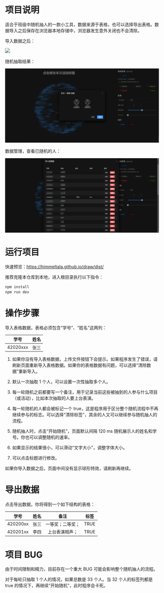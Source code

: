 # 项目说明

适合于班级中随机抽人的一款小工具，数据来源于表格，也可以选择导出表格。数据导入之后保存在浏览器本地存储中，浏览器发生意外关闭也不会清除。

导入数据之后：

![](./docs/20230129165544.png)

随机抽取结果：

![](./docs/20230129170101.png)

数据管理，查看已随机的人：

![](./docs/20230129170219.png)

# 运行项目

快速预览：https://himmeltala.github.io/draw/dist/

推荐克隆本仓库到本地，进入根目录执行以下指令：

```bash
npm install
npm run dev
```

# 操作步骤

导入表格数据，表格必须包含“学号”、“姓名”这两列：

|   学号   | 姓名 |
| :------: | :--: |
| 42020xxx | 张三 |

1. 如果你没有导入表格数据，上传文件按钮下会提示。如果程序发生了错误，请刷新页面重新导入表格数据。如果你的表格数据有问题，可以选择“清除数据”重新导入。

2. 默认一次抽取 1 个人，可以设置一次性抽取多个人。

3. 每一轮随机之前都要写一个备注，用于记录当前这些被抽到的人参与什么项目（或活动），比如本次抽取的人要上台表演。

4. 每一轮随机的人都会被标记一个 true，这是程序用于区分整个随机流程中不再继续参与的标志。可以选择“清除标签”，其余的人又可以继续参与随机抽人的流程。

5. 随机抽人时，点击“开始随机”，页面默认间隔 120 ms 随机展示人的姓名和学号。你也可以调整随机的速率。

6. 如果显示的结果很小，可以滑动“文字大小”，调整字体大小。

7. 可以点击标题进行修改。

如果你导入数据之后，页面中间没有显示球形特效，请刷新再继续。

# 导出数据

点击导出数据，你将得到一个如下结构的表格：

|   学号   | 姓名 |       备注       | 标签 |
| :------: | :--: | :--------------: | :--: |
| 420200xx | 张三 | 一等奖；二等奖； | TRUE |
| 420201xx | 李四 |  上台表演相声；  | TRUE |

# 项目 BUG

由于时间限制和精力，目前存在一个重大 BUG 可能会影响整个随机抽人的流程。

对于每轮只抽取 1 个人的情况，如果总数是 33 个人。当 32 个人的标签列都是 true 的情况下，再继续“开始随机”，此时程序会卡死。
